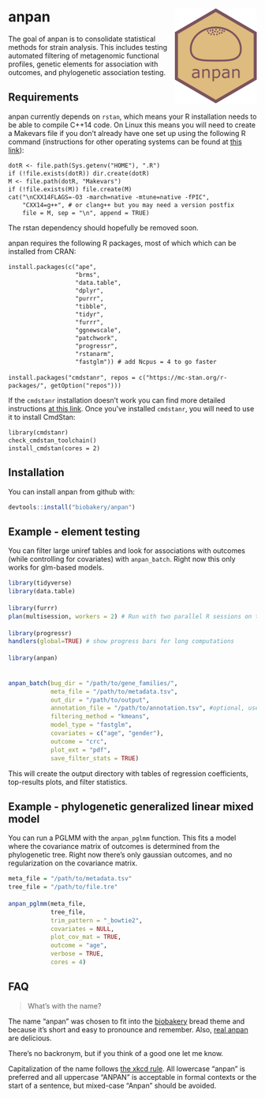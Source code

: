 
<!-- README.md is generated from README.Rmd. Please edit that file -->

# anpan <img src="man/figures/logo.png" align="right"/>

<!-- badges: start -->
<!-- badges: end -->

The goal of anpan is to consolidate statistical methods for strain
analysis. This includes testing automated filtering of metagenomic
functional profiles, genetic elements for association with outcomes, and
phylogenetic association testing.

## Requirements

anpan currently depends on `rstan`, which means your R installation
needs to be able to compile C++14 code. On Linux this means you will
need to create a Makevars file if you don’t already have one set up
using the following R command (instructions for other operating systems
can be found at [this
link](https://github.com/stan-dev/rstan/wiki/RStan-Getting-Started)):

    dotR <- file.path(Sys.getenv("HOME"), ".R")
    if (!file.exists(dotR)) dir.create(dotR)
    M <- file.path(dotR, "Makevars")
    if (!file.exists(M)) file.create(M)
    cat("\nCXX14FLAGS=-O3 -march=native -mtune=native -fPIC",
        "CXX14=g++", # or clang++ but you may need a version postfix
        file = M, sep = "\n", append = TRUE)

The rstan dependency should hopefully be removed soon.

anpan requires the following R packages, most of which which can be
installed from CRAN:

    install.packages(c("ape", 
                       "brms", 
                       "data.table", 
                       "dplyr", 
                       "purrr", 
                       "tibble", 
                       "tidyr", 
                       "furrr", 
                       "ggnewscale",
                       "patchwork", 
                       "progressr",
                       "rstanarm",
                       "fastglm")) # add Ncpus = 4 to go faster

    install.packages("cmdstanr", repos = c("https://mc-stan.org/r-packages/", getOption("repos")))

If the `cmdstanr` installation doesn’t work you can find more detailed
instructions [at this link](https://mc-stan.org/cmdstanr/). Once you’ve
installed `cmdstanr`, you will need to use it to install CmdStan:

    library(cmdstanr)
    check_cmdstan_toolchain()
    install_cmdstan(cores = 2)

## Installation

You can install anpan from github with:

``` r
devtools::install("biobakery/anpan")
```

## Example - element testing

You can filter large uniref tables and look for associations with
outcomes (while controlling for covariates) with `anpan_batch`. Right
now this only works for glm-based models.

``` r
library(tidyverse)
library(data.table)

library(furrr) 
plan(multisession, workers = 2) # Run with two parallel R sessions on the local machine

library(progressr)
handlers(global=TRUE) # show progress bars for long computations

library(anpan)


anpan_batch(bug_dir = "/path/to/gene_families/",
            meta_file = "/path/to/metadata.tsv",
            out_dir = "/path/to/output",
            annotation_file = "/path/to/annotation.tsv", #optional, used for plots
            filtering_method = "kmeans",
            model_type = "fastglm",
            covariates = c("age", "gender"),
            outcome = "crc",
            plot_ext = "pdf",
            save_filter_stats = TRUE)
```

This will create the output directory with tables of regression
coefficients, top-results plots, and filter statistics.

## Example - phylogenetic generalized linear mixed model

You can run a PGLMM with the `anpan_pglmm` function. This fits a model
where the covariance matrix of outcomes is determined from the
phylogenetic tree. Right now there’s only gaussian outcomes, and no
regularization on the covariance matrix.

``` r
meta_file = "/path/to/metadata.tsv" 
tree_file = "/path/to/file.tre"

anpan_pglmm(meta_file,
            tree_file,
            trim_pattern = "_bowtie2",
            covariates = NULL,
            plot_cov_mat = TRUE,
            outcome = "age",
            verbose = TRUE,
            cores = 4)
```

## FAQ

> What’s with the name?

The name “anpan” was chosen to fit into the
[biobakery](https://huttenhower.sph.harvard.edu/tools/) bread theme and
because it’s short and easy to pronounce and remember. Also, [real
anpan](https://duckduckgo.com/?q=anpan&t=h_&iax=images&ia=images) are
delicious.

There’s no backronym, but if you think of a good one let me know.

Capitalization of the name follows [the xkcd
rule](https://xkcd.com/about/). All lowercase “anpan” is preferred and
all uppercase “ANPAN” is acceptable in formal contexts or the start of a
sentence, but mixed-case “Anpan” should be avoided.
